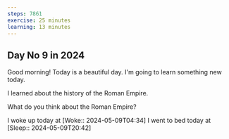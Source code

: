```yaml
---
steps: 7861
exercise: 25 minutes
learning: 13 minutes
---
```

## Day No 9 in 2024
Good morning! Today is a beautiful day.
I'm going to learn something new today.

I learned about the history of the Roman Empire.

What do you think about the Roman Empire?

I woke up today at [Woke:: 2024-05-09T04:34]
I went to bed today at [Sleep:: 2024-05-09T20:42]
